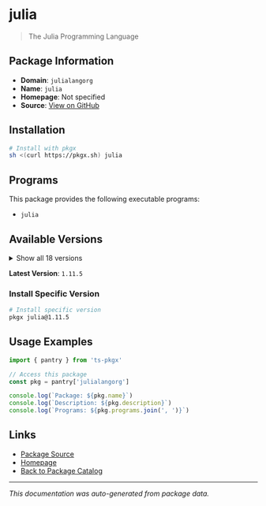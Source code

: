 # julia

> The Julia Programming Language

## Package Information

- **Domain**: `julialangorg`
- **Name**: `julia`
- **Homepage**: Not specified
- **Source**: [View on GitHub](https://github.com/pkgxdev/pantry/tree/main/projects/julialang.org/package.yml)

## Installation

```bash
# Install with pkgx
sh <(curl https://pkgx.sh) julia
```

## Programs

This package provides the following executable programs:

- `julia`

## Available Versions

<details>
<summary>Show all 18 versions</summary>

- `1.11.5`, `1.11.4`, `1.11.3`, `1.11.2`, `1.11.1`
- `1.11.0`, `1.10.9`, `1.10.8`, `1.10.7`, `1.10.6`
- `1.10.5`, `1.10.4`, `1.10.3`, `1.10.2`, `1.10.1`
- `1.10.0`, `1.9.4`, `1.9.3`

</details>

**Latest Version**: `1.11.5`

### Install Specific Version

```bash
# Install specific version
pkgx julia@1.11.5
```

## Usage Examples

```typescript
import { pantry } from 'ts-pkgx'

// Access this package
const pkg = pantry['julialangorg']

console.log(`Package: ${pkg.name}`)
console.log(`Description: ${pkg.description}`)
console.log(`Programs: ${pkg.programs.join(', ')}`)
```

## Links

- [Package Source](https://github.com/pkgxdev/pantry/tree/main/projects/julialang.org/package.yml)
- [Homepage](#)
- [Back to Package Catalog](../package-catalog.md)

---

*This documentation was auto-generated from package data.*
